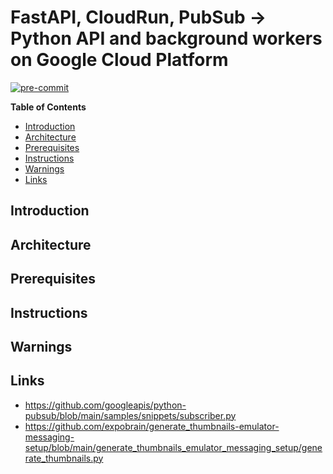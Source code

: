 # FastAPI, CloudRun, PubSub -> Python API and background workers on Google Cloud Platform

[![pre-commit](https://github.com/TobKed/fastapi_cloudrun_pubsub/actions/workflows/ci.yaml/badge.svg?branch=master&event=push)](https://github.com/TobKed/fastapi_cloudrun_pubsub/actions/workflows/ci.yaml)


<!-- START doctoc generated TOC please keep comment here to allow auto update -->
<!-- DON'T EDIT THIS SECTION, INSTEAD RE-RUN doctoc TO UPDATE -->
**Table of Contents**

- [Introduction](#introduction)
- [Architecture](#architecture)
- [Prerequisites](#prerequisites)
- [Instructions](#instructions)
- [Warnings](#warnings)
- [Links](#links)

<!-- END doctoc generated TOC please keep comment here to allow auto update -->

## Introduction

## Architecture

## Prerequisites

## Instructions

## Warnings

## Links

- https://github.com/googleapis/python-pubsub/blob/main/samples/snippets/subscriber.py
- https://github.com/expobrain/generate_thumbnails-emulator-messaging-setup/blob/main/generate_thumbnails_emulator_messaging_setup/generate_thumbnails.py
